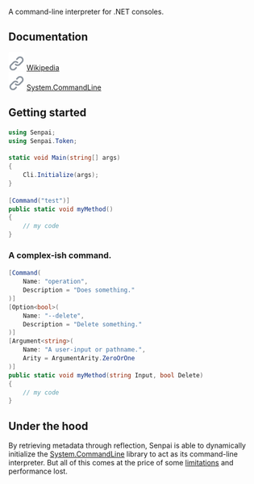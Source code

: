 A command-line interpreter for .NET consoles.

## Documentation
![](https://raw.githubusercontent.com/imdying/senpai/main/res/link.svg) <a href="https://github.com/imdying/senpai/wiki/">Wikipedia</a>
</br>
![](https://raw.githubusercontent.com/imdying/senpai/main/res/link.svg) <a href="https://github.com/dotnet/command-line-api/tree/v2.0.0-beta3.22114.1/docs">System.CommandLine</a>

## Getting started
```C#
using Senpai;
using Senpai.Token;

static void Main(string[] args)
{
    Cli.Initialize(args);
}

[Command("test")]
public static void myMethod() 
{
    // my code
}
```

### A complex-ish command.
```C#
[Command(
    Name: "operation",
    Description = "Does something."
)]
[Option<bool>(
    Name: "--delete", 
    Description = "Delete something."
)]
[Argument<string>(
    Name: "A user-input or pathname.", 
    Arity = ArgumentArity.ZeroOrOne
)]
public static void myMethod(string Input, bool Delete) 
{
    // my code
}
```

## Under the hood
By retrieving metadata through reflection, Senpai is able to dynamically initialize the [System.CommandLine](https://github.com/dotnet/command-line-api) library to act as its command-line interpreter. But all of this comes at the price of some [limitations](/LIMITS.md) and performance lost.